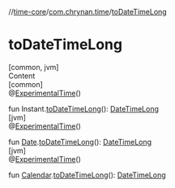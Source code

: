 //[time-core](../../index.md)/[com.chrynan.time](index.md)/[toDateTimeLong](to-date-time-long.md)



# toDateTimeLong  
[common, jvm]  
Content  
[common]  
@[ExperimentalTime](https://kotlinlang.org/api/latest/jvm/stdlib/kotlin.time/-experimental-time/index.html)()  
  
fun Instant.[toDateTimeLong](to-date-time-long.md)(): [DateTimeLong](-date-time-long/index.md)  
[jvm]  
@[ExperimentalTime](https://kotlinlang.org/api/latest/jvm/stdlib/kotlin.time/-experimental-time/index.html)()  
  
fun [Date](https://docs.oracle.com/javase/8/docs/api/java/util/Date.html).[toDateTimeLong](index.md#%5Bcom.chrynan.time%2F%2FtoDateTimeLong%2Fjava.util.Date%23%2FPointingToDeclaration%2F%5D%2FFunctions%2F-673524878)(): [DateTimeLong](-date-time-long/index.md#%5Bcom.chrynan.time%2FDateTimeLong%2F%2F%2FPointingToDeclaration%2F%5D%2FExtensions%2F-673524878)  
[jvm]  
@[ExperimentalTime](https://kotlinlang.org/api/latest/jvm/stdlib/kotlin.time/-experimental-time/index.html)()  
  
fun [Calendar](https://docs.oracle.com/javase/8/docs/api/java/util/Calendar.html).[toDateTimeLong](index.md#%5Bcom.chrynan.time%2F%2FtoDateTimeLong%2Fjava.util.Calendar%23%2FPointingToDeclaration%2F%5D%2FFunctions%2F-673524878)(): [DateTimeLong](-date-time-long/index.md#%5Bcom.chrynan.time%2FDateTimeLong%2F%2F%2FPointingToDeclaration%2F%5D%2FExtensions%2F-673524878)  



